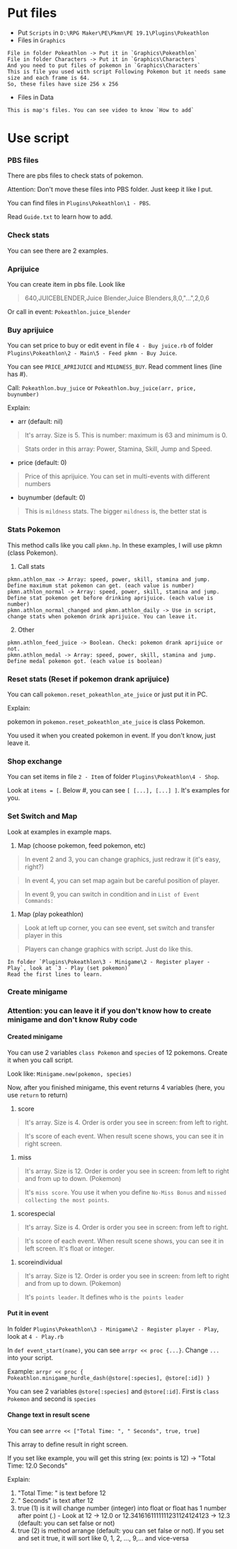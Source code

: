 # Put files
* Put `Scripts` in `D:\RPG Maker\PE\Pkmn\PE 19.1\Plugins\Pokeathlon`
* Files in `Graphics`
```
File in folder Pokeathlon -> Put it in `Graphics\Pokeathlon`
File in folder Characters -> Put it in `Graphics\Characters`
And you need to put files of pokemon in `Graphics\Characters`
This is file you used with script Following Pokemon but it needs same size and each frame is 64.
So, these files have size 256 x 256
```
* Files in Data
```
This is map's files. You can see video to know `How to add`
```

# Use script

### PBS files
There are pbs files to check stats of pokemon.

Attention: Don't move these files into PBS folder. Just keep it like I put.

You can find files in `Plugins\Pokeathlon\1 - PBS`.

Read `Guide.txt` to learn how to add.

### Check stats
You can see there are 2 examples.

### Aprijuice
You can create item in pbs file. Look like
> 640,JUICEBLENDER,Juice Blender,Juice Blenders,8,0,"...",2,0,6

Or call in event: `Pokeathlon.juice_blender`

### Buy aprijuice
You can set price to buy or edit event in file `4 - Buy juice.rb` of folder `Plugins\Pokeathlon\2 - Main\5 - Feed pkmn - Buy Juice`.

You can see `PRICE_APRIJUICE` and `MILDNESS_BUY`. Read comment lines (line has #).

Call: `Pokeathlon.buy_juice` or `Pokeathlon.buy_juice(arr, price, buynumber)`

Explain:
* arr (default: nil)

> It's array. Size is 5. This is number: maximum is 63 and minimum is 0.

> Stats order in this array: Power, Stamina, Skill, Jump and Speed.

* price (default: 0)

> Price of this aprijuice. You can set in multi-events with different numbers

* buynumber (default: 0)

> This is `mildness` stats. The bigger `mildness` is, the better stat is

### Stats Pokemon
This method calls like you call `pkmn.hp`. In these examples, I will use pkmn (class Pokemon).
1. Call stats
```
pkmn.athlon_max -> Array: speed, power, skill, stamina and jump. Define maximum stat pokemon can get. (each value is number)
pkmn.athlon_normal -> Array: speed, power, skill, stamina and jump. Define stat pokemon get before drinking aprijuice. (each value is number)
pkmn.athlon_normal_changed and pkmn.athlon_daily -> Use in script, change stats when pokemon drink aprijuice. You can leave it.
```
2. Other
```
pkmn.athlon_feed_juice -> Boolean. Check: pokemon drank aprijuice or not.
pkmn.athlon_medal -> Array: speed, power, skill, stamina and jump. Define medal pokemon got. (each value is boolean)
```

### Reset stats (Reset if pokemon drank aprijuice)
You can call `pokemon.reset_pokeathlon_ate_juice` or just put it in PC.

Explain:

pokemon in `pokemon.reset_pokeathlon_ate_juice` is class Pokemon.

You used it when you created pokemon in event. If you don't know, just leave it.

### Shop exchange
You can set items in file `2 - Item` of folder `Plugins\Pokeathlon\4 - Shop`.

Look at `items = [`. Below #, you can see `[ [...], [...] ]`. It's examples for you.

### Set Switch and Map
Look at examples in example maps.

1. Map (choose pokemon, feed pokemon, etc)

> In event 2 and 3, you can change graphics, just redraw it (it's easy, right?)

> In event 4, you can set map again but be careful position of player.

> In event 9, you can switch in condition and in `List of Event Commands:`

1. Map (play pokeathlon)

> Look at left up corner, you can see event, set switch and transfer player in this

> Players can change graphics with script. Just do like this.
```
In folder `Plugins\Pokeathlon\3 - Minigame\2 - Register player - Play`, look at `3 - Play (set pokemon)`
Read the first lines to learn.
```

### Create minigame
### Attention: you can leave it if you don't know how to create minigame and don't know Ruby code

#### Created minigame
You can use 2 variables `class Pokemon` and `species` of 12 pokemons. Create it when you call script.

Look like: `Minigame.new(pokemon, species)`

Now, after you finished minigame, this event returns 4 variables (here, you use `return` to return)

1. score

> It's array. Size is 4. Order is order you see in screen: from left to right.

> It's score of each event. When result scene shows, you can see it in right screen.

1. miss

> It's array. Size is 12. Order is order you see in screen: from left to right and from up to down. (Pokemon)

> It's `miss score`. You use it when you define `No-Miss Bonus` and `missed collecting the most points`.

1. scorespecial

> It's array. Size is 4. Order is order you see in screen: from left to right.

> It's score of each event. When result scene shows, you can see it in left screen. It's float or integer.

1. scoreindividual

> It's array. Size is 12. Order is order you see in screen: from left to right and from up to down. (Pokemon)

> It's `points leader`. It defines who is `the points leader`

#### Put it in event
In folder `Plugins\Pokeathlon\3 - Minigame\2 - Register player - Play`, look at `4 - Play.rb`

In `def event_start(name)`, you can see `arrpr << proc {...}`. Change `...` into your script.

Example:
`arrpr << proc { Pokeathlon.minigame_hurdle_dash(@store[:species], @store[:id]) }`

You can see 2 variables `@store[:species]` and `@store[:id]`. First is `class Pokemon` and second is `species`

#### Change text in result scene
You can see `arrre << ["Total Time: ", " Seconds", true, true]`

This array to define result in right screen.

If you set like example, you will get this string (ex: points is 12) -> "Total Time: 12.0 Seconds"

Explain:
1. "Total Time: " is text before 12
1. " Seconds" is text after 12
1. true (1) is it will change number (integer) into float or float has 1 number after point (.) - Look at 12 -> 12.0 or 12.3416161111111231124124123 -> 12.3 (default: you can set false or not)
1. true (2) is method arrange (default: you can set false or not). If you set and set it true, it will sort like 0, 1, 2, ..., 9,... and vice-versa